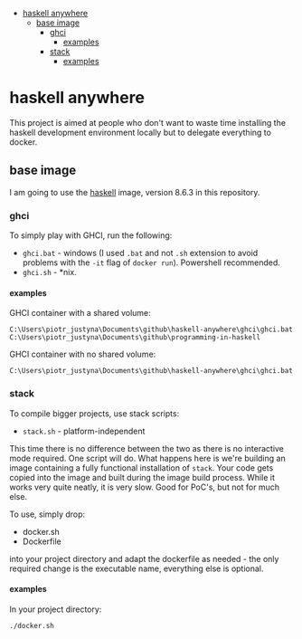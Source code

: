- [haskell anywhere](#haskell-anywhere)
  - [base image](#base-image)
    - [ghci](#ghci)
      - [examples](#examples)
    - [stack](#stack)
      - [examples](#examples-1)

# haskell anywhere

This project is aimed at people who don't want to waste time installing the haskell development environment locally but to delegate everything to docker.

## base image

I am going to use the [haskell](https://hub.docker.com/_/haskell) image, version 8.6.3 in this repository.

### ghci

To simply play with GHCI, run the following:

* ```ghci.bat``` - windows (I used ```.bat``` and not ```.sh``` extension to avoid problems with the ```-it``` flag of ```docker run```). Powershell recommended.
* ```ghci.sh``` - *nix.

#### examples

GHCI container with a shared volume:

```C:\Users\piotr_justyna\Documents\github\haskell-anywhere\ghci\ghci.bat C:\Users\piotr_justyna\Documents\github\programming-in-haskell```

GHCI container with no shared volume:

```C:\Users\piotr_justyna\Documents\github\haskell-anywhere\ghci\ghci.bat```

### stack

To compile bigger projects, use stack scripts:

* ```stack.sh``` - platform-independent

This time there is no difference between the two as there is no interactive mode required. One script will do. What happens here is we're building an image containing a fully functional installation of `stack`. Your code gets copied into the image and built during the image build process. While it works very quite neatly, it is very slow. Good for PoC's, but not for much else.

To use, simply drop:

* docker.sh
* Dockerfile

into your project directory and adapt the dockerfile as needed - the only required change is the executable name, everything else is optional.

#### examples

In your project directory:

```./docker.sh```